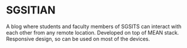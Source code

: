 # SGSITIAN
A blog where students and faculty members of SGSITS can interact with each other from any remote location. Developed on top of MEAN stack. Responsive design, so can be used on most of the devices.
